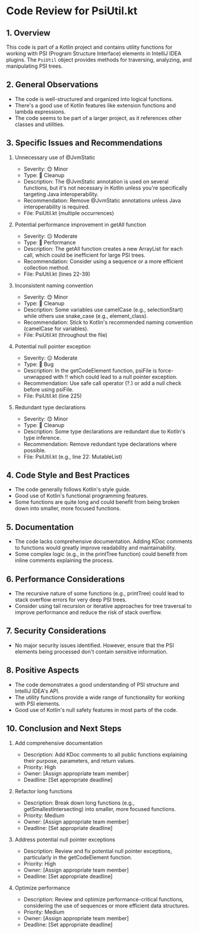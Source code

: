 # Code Review for PsiUtil.kt

## 1. Overview

This code is part of a Kotlin project and contains utility functions for working with PSI (Program Structure Interface) elements in IntelliJ IDEA plugins. The `PsiUtil` object provides methods for traversing, analyzing, and manipulating PSI trees.

## 2. General Observations

- The code is well-structured and organized into logical functions.
- There's a good use of Kotlin features like extension functions and lambda expressions.
- The code seems to be part of a larger project, as it references other classes and utilities.

## 3. Specific Issues and Recommendations

1. Unnecessary use of @JvmStatic
   - Severity: 😊 Minor
   - Type: 🧹 Cleanup
   - Description: The @JvmStatic annotation is used on several functions, but it's not necessary in Kotlin unless you're specifically targeting Java interoperability.
   - Recommendation: Remove @JvmStatic annotations unless Java interoperability is required.
   - File: PsiUtil.kt (multiple occurrences)

2. Potential performance improvement in getAll function
   - Severity: 😐 Moderate
   - Type: 🚀 Performance
   - Description: The getAll function creates a new ArrayList for each call, which could be inefficient for large PSI trees.
   - Recommendation: Consider using a sequence or a more efficient collection method.
   - File: PsiUtil.kt (lines 22-39)

3. Inconsistent naming convention
   - Severity: 😊 Minor
   - Type: 🧹 Cleanup
   - Description: Some variables use camelCase (e.g., selectionStart) while others use snake_case (e.g., element_class).
   - Recommendation: Stick to Kotlin's recommended naming convention (camelCase for variables).
   - File: PsiUtil.kt (throughout the file)

4. Potential null pointer exception
   - Severity: 😐 Moderate
   - Type: 🐛 Bug
   - Description: In the getCodeElement function, psiFile is force-unwrapped with !! which could lead to a null pointer exception.
   - Recommendation: Use safe call operator (?.) or add a null check before using psiFile.
   - File: PsiUtil.kt (line 225)

5. Redundant type declarations
   - Severity: 😊 Minor
   - Type: 🧹 Cleanup
   - Description: Some type declarations are redundant due to Kotlin's type inference.
   - Recommendation: Remove redundant type declarations where possible.
   - File: PsiUtil.kt (e.g., line 22: MutableList<PsiElement>)

## 4. Code Style and Best Practices

- The code generally follows Kotlin's style guide.
- Good use of Kotlin's functional programming features.
- Some functions are quite long and could benefit from being broken down into smaller, more focused functions.

## 5. Documentation

- The code lacks comprehensive documentation. Adding KDoc comments to functions would greatly improve readability and maintainability.
- Some complex logic (e.g., in the printTree function) could benefit from inline comments explaining the process.

## 6. Performance Considerations

- The recursive nature of some functions (e.g., printTree) could lead to stack overflow errors for very deep PSI trees.
- Consider using tail recursion or iterative approaches for tree traversal to improve performance and reduce the risk of stack overflow.

## 7. Security Considerations

- No major security issues identified. However, ensure that the PSI elements being processed don't contain sensitive information.

## 8. Positive Aspects

- The code demonstrates a good understanding of PSI structure and IntelliJ IDEA's API.
- The utility functions provide a wide range of functionality for working with PSI elements.
- Good use of Kotlin's null safety features in most parts of the code.

## 10. Conclusion and Next Steps

1. Add comprehensive documentation
   - Description: Add KDoc comments to all public functions explaining their purpose, parameters, and return values.
   - Priority: High
   - Owner: [Assign appropriate team member]
   - Deadline: [Set appropriate deadline]

2. Refactor long functions
   - Description: Break down long functions (e.g., getSmallestIntersecting) into smaller, more focused functions.
   - Priority: Medium
   - Owner: [Assign appropriate team member]
   - Deadline: [Set appropriate deadline]

3. Address potential null pointer exceptions
   - Description: Review and fix potential null pointer exceptions, particularly in the getCodeElement function.
   - Priority: High
   - Owner: [Assign appropriate team member]
   - Deadline: [Set appropriate deadline]

4. Optimize performance
   - Description: Review and optimize performance-critical functions, considering the use of sequences or more efficient data structures.
   - Priority: Medium
   - Owner: [Assign appropriate team member]
   - Deadline: [Set appropriate deadline]